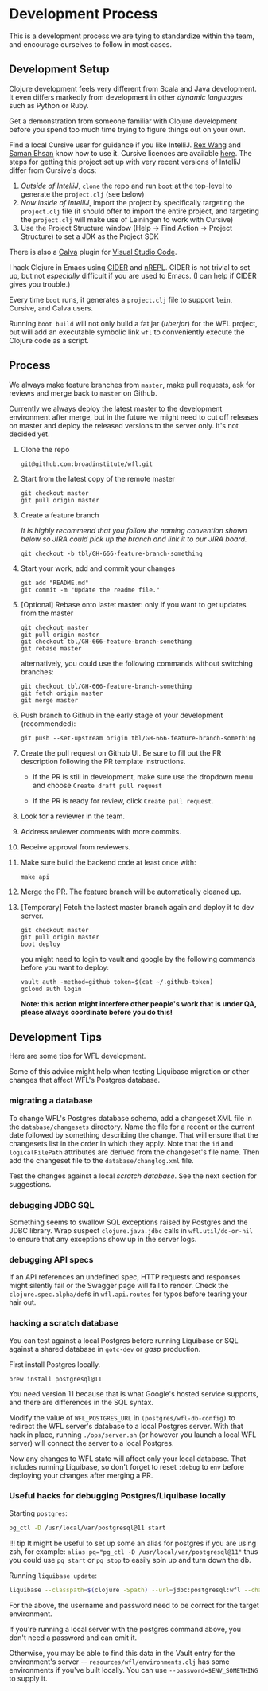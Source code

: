 # Development Process

This is a development process
we are tying to standardize
within the team,
and encourage ourselves
to follow in most cases.

## Development Setup

Clojure development feels very different from Scala and Java
development. It even differs markedly from development in other
*dynamic languages* such as Python or Ruby.

Get a demonstration from someone familiar with Clojure
development before you spend too much time trying to figure
things out on your own.

Find a local Cursive user for guidance if you like IntelliJ.
[Rex Wang](mailto:chengche@broadinstitute.org) and
[Saman Ehsan](mailto:sehsan@broadinstitute.org) know how to use it.
Cursive licences are available
[here](https://broadinstitute.atlassian.net/wiki/spaces/DSDE/pages/48234557/Software%2BLicenses%2B-%2BCursive).
The steps for getting this project set up with very recent versions of IntelliJ
differ from Cursive's docs:

1. *Outside of IntelliJ*, `clone` the repo and run `boot` at the top-level to
generate the `project.clj` (see below)
2. *Now inside of IntelliJ*, import the project by specifically targeting the
`project.clj` file (it should offer to import the entire project, and targeting
the `project.clj` will make use of Leiningen to work with Cursive)
3. Use the Project Structure window (Help -> Find Action -> Project Structure) to set a JDK as the Project SDK

There is also a
[Calva](https://marketplace.visualstudio.com/items?itemName=betterthantomorrow.calva)
plugin for [Visual Studio Code](https://code.visualstudio.com/).

I hack Clojure in Emacs using
[CIDER](https://cider.readthedocs.io/) and
[nREPL](https://github.com/clojure/tools.nrepl). CIDER is not
trivial to set up, but not *especially* difficult if you are
used to Emacs. (I can help if CIDER gives you trouble.)

Every time `boot` runs, it generates a `project.clj` file to
support `lein`, Cursive, and Calva users.

Running `boot build` will not only build a fat jar (*uberjar*)
for the WFL project, but will add an executable symbolic link
`wfl` to conveniently execute the Clojure code as a script.

## Process

We always make feature branches from `master`,
make pull requests,
ask for reviews
and merge back to `master` on Github.

Currently we always deploy the latest master
to the development environment after merge,
but in the future we might need
to cut off releases on master
and deploy the released versions
to the server only.
It's not decided yet.

1. Clone the repo
    ```
    git@github.com:broadinstitute/wfl.git
    ```

2. Start from the latest copy of the remote master
    ```
    git checkout master
    git pull origin master
    ```

3. Create a feature branch

    _It is highly recommend that you follow the naming convention
    shown below so JIRA could pick up the branch and link it
    to our JIRA board._
    ```
    git checkout -b tbl/GH-666-feature-branch-something
    ```

4. Start your work, add and commit your changes
    ```
    git add "README.md"
    git commit -m "Update the readme file."
    ```

5. [Optional] Rebase onto lastet master: only if you want to get updates from the master
    ```
    git checkout master
    git pull origin master
    git checkout tbl/GH-666-feature-branch-something
    git rebase master
    ```

    alternatively, you could use the following commands without switching branches:
    ```
    git checkout tbl/GH-666-feature-branch-something
    git fetch origin master
    git merge master
    ```

6. Push branch to Github in the early stage of your development (recommended):
    ```
    git push --set-upstream origin tbl/GH-666-feature-branch-something
    ```

7. Create the pull request on Github UI. Be sure to fill out the PR description following the PR template instructions.

    - If the PR is still in development, make sure use the dropdown menu and choose `Create draft pull request`

    - If the PR is ready for review, click `Create pull request`.

8. Look for a reviewer in the team.

9. Address reviewer comments with more commits.

10. Receive approval from reviewers.

11. Make sure build the backend code at least once with:
    ```
    make api
    ```

12. Merge the PR. The feature branch will be automatically cleaned up.

13. [Temporary] Fetch the lastest master branch again and deploy it to dev server.
    ```
    git checkout master
    git pull origin master
    boot deploy
    ```

    you might need to login to vault and google by the following commands before you want to deploy:
    ```
    vault auth -method=github token=$(cat ~/.github-token)
    gcloud auth login
    ```

    **Note: this action might interfere other people's work that is under QA, please always coordinate before you do this!**

## Development Tips

Here are some tips for WFL development.

Some of this advice might help
when testing Liquibase migration
or other changes
that affect WFL's Postgres database.


### migrating a database

To change WFL's Postgres database schema,
add a changeset XML file
in the `database/changesets` directory.
Name the file for a recent or the current date
followed by something describing the change.
That will ensure that the changesets
list in the order in which they apply.
Note that the `id` and `logicalFilePath` attributes
are derived from the changeset's file name.
Then add the changeset file
to the `database/changlog.xml` file.

Test the changes against a local _scratch database_.
See the next section for suggestions.

### debugging JDBC SQL

Something seems to swallow SQL exceptions
raised by Postgres and the JDBC library.
Wrap suspect `clojure.java.jdbc` calls
in `wfl.util/do-or-nil` to ensure
that any exceptions show up
in the server logs.

### debugging API specs

If an API references an undefined spec,
HTTP requests and responses might silently fail
or the Swagger page will fail to render.
Check the `clojure.spec.alpha/def`s
in `wfl.api.routes` for typos
before tearing your hair out.

### hacking a scratch database

You can test against a local Postgres
before running Liquibase or SQL
against a shared database
in `gotc-dev` or *gasp* production.

First install Postgres locally.

``` shell
brew install postgresql@11
```

You need version 11 because that
is what Google's hosted service supports,
and there are differences in the SQL syntax.

Modify the value of `WFL_POSTGRES_URL`
in `(postgres/wfl-db-config)` to redirect
the WFL server's database
to a local Postgres server.
With that hack in place,
running `./ops/server.sh`
(or however you launch a local WFL server)
will connect the server to a local Postgres.

Now any changes to WFL state
will affect only your local database.
That includes running Liquibase,
so don't forget to reset `:debug` to `env`
before deploying your changes
after merging a PR.

### Useful hacks for debugging Postgres/Liquibase locally

Starting `postgres`:
```bash
pg_ctl -D /usr/local/var/postgresql@11 start
```

!!! tip
    It might be useful to set up some an alias for postgres if you are using zsh, for
    example:
    ```
    alias pq="pg_ctl -D /usr/local/var/postgresql@11"
    ```
    thus you could use `pq start` or `pq stop` to easily spin up and turn down the db.


Running `liquibase update`:
```bash
liquibase --classpath=$(clojure -Spath) --url=jdbc:postgresql:wfl --changeLogFile=database/changelog.xml --username=$USER update
```
For the above, the username and password need to be correct for the target environment.

If you're running a local server with the postgres command above, you don't need a
password and can omit it.

Otherwise, you may be able to find this data in the Vault entry for the
environment's server --
`resources/wfl/environments.clj` has some environments if you've built locally.
You can use `--password=$ENV_SOMETHING` to supply it.

